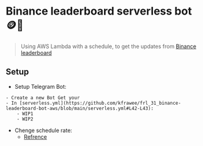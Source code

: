# Binance leaderboard serverless bot 🪙🤖
> Using AWS Lambda with a schedule, to get the updates from [Binance leaderboard](https://www.binance.com/en/futures-activity/leaderboard)


## Setup
- Setup Telegram Bot:
<!-- # TO SETUP TELEGRAM BOT: 
# 1. Create a new chat group.
# 2. Add the following bots to the chat.
#   - TELEGRAM_BOT_API_KEY: Message (@BotFather). Create your Bot, 
#       and get your Bot API key by creating a bot on Telegram .
#   - CHAT_ID: Add (@RawDataBot) to your group and type: "/start" to get the chat id. 
#       REF: https://www.alphr.com/find-chat-id-telegram/
#   OR
#   - CHAT_ID: Send a message to @username_to_id_bot with invitation link. -->
    - Create a new Bot Get your 
    - In [serverless.yml](https://github.com/kfrawee/frl_31_binance-leaderboard-bot-aws/blob/main/serverless.yml#L42-L43):
        - WIP1
        - WIP2

- Chenge schedule rate:
    - [Refrence](https://docs.aws.amazon.com/lambda/latest/dg/services-cloudwatchevents-expressions.html)
